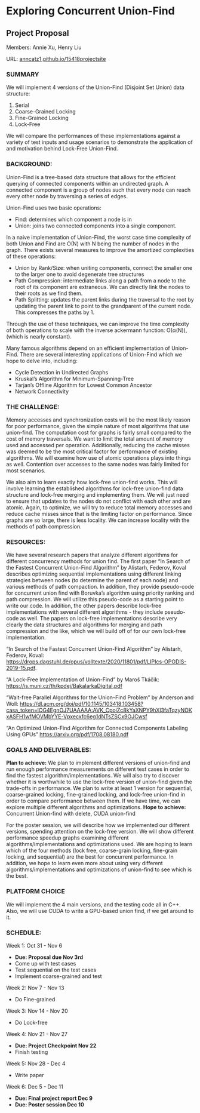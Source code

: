 # Exploring Concurrent Union-Find
## Project Proposal
Members: Annie Xu, Henry Liu

URL: [anncatz1.github.io/15418projectsite](https://anncatz1.github.io/15418projectsite/)

### SUMMARY
We will implement 4 versions of the Union-Find (Disjoint Set Union) data structure:
1. Serial
2. Coarse-Grained Locking
3. Fine-Grained Locking
4. Lock-Free

We will compare the performances of these implementations against a variety of test inputs and usage scenarios to demonstrate the application of and motivation behind Lock-Free Union-Find. 

### BACKGROUND: 
Union-Find is a tree-based data structure that allows for the efficient querying of connected components within an undirected graph. A connected component is a group of nodes such that every node can reach every other node by traversing a series of edges.

Union-Find uses two basic operations: 
- Find: determines which component a node is in
- Union: joins two connected components into a single component. 

In a naive implementation of Union-Find, the worst case time complexity of both Union and Find are O(N) with N being the number of nodes in the graph. There exists several measures to improve the amortized complexities of these operations:
- Union by Rank/Size: when uniting components, connect the smaller one to the larger one to avoid degenerate tree structures 
- Path Compression: intermediate links along a path from a node to the root of its component are extraneous. We can directly link the nodes to their roots as we find them. 
- Path Splitting: updates the parent links during the traversal to the root by updating the parent link to point to the grandparent of the current node. This compresses the paths by 1.

Through the use of these techniques, we can improve the time complexity of both operations to scale with the inverse ackermann function: O(α(N)), (which is nearly constant).

Many famous algorithms depend on an efficient implementation of Union-Find. There are several interesting applications of Union-Find which we hope to delve into, including:
- Cycle Detection in Undirected Graphs
- Kruskal’s Algorithm for Minimum-Spanning-Tree
- Tarjan’s Offline Algorithm for Lowest Common Ancestor
- Network Connectivity

### THE CHALLENGE: 
Memory accesses and synchronization costs will be the most likely reason for poor performance, given the simple nature of most algorithms that use union-find. The computation cost for graphs is fairly small compared to the cost of memory traversals. We want to limit the total amount of memory used and accessed per operation. Additionally, reducing the cache misses was deemed to be the most critical factor for performance of existing algorithms. We will examine how use of atomic operations plays into things as well. Contention over accesses to the same nodes was fairly limited for most scenarios. 

We also aim to learn exactly how lock-free union-find works. This will involve learning the established algorithms for lock-free union-find data structure and lock-free merging and implementing them. We will just need to ensure that updates to the nodes do not conflict with each other and are atomic. Again, to optimize, we will try to reduce total memory accesses and reduce cache misses since that is the limiting factor on performance. Since graphs are so large, there is less locality. We can increase locality with the methods of path compression. 

### RESOURCES: 
We have several research papers that analyze different algorithms for different concurrency methods for union find. The first paper “In Search of the Fastest Concurrent Union-Find Algorithm” by Alistarh, Federov, Koval describes optimizing sequential implementations using different linking strategies between nodes (to determine the parent of each node) and various methods of path compaction. In addition, they provide pseudo-code for concurrent union find with Boruvka’s algorithm using priority ranking and path compression. We will utilize this pseudo-code as a starting point to write our code. In addition, the other papers describe lock-free implementations with several different algorithms - they include pseudo-code as well. The papers on lock-free implementations describe very clearly the data structures and algorithms for merging and path compression and the like, which we will build off of for our own lock-free implementation. 

“In Search of the Fastest Concurrent Union-Find Algorithm” by Alistarh, Federov, Koval: https://drops.dagstuhl.de/opus/volltexte/2020/11801/pdf/LIPIcs-OPODIS-2019-15.pdf.

“A Lock-Free Implementation of Union-Find” by Maroš Tkáčik: https://is.muni.cz/th/kpdej/BakalarkaDigital.pdf

“Wait-free Parallel Algorithms for the Union–Find Problem” by Anderson and Woll: 
https://dl.acm.org/doi/pdf/10.1145/103418.103458?casa_token=lOG4EgnOJ7UAAAAA:AVK_CpoiZc8kYaXNPY9hXl3faTqzyNOKxASFH1wfMOVMbYYE-Vpxecxfc6eg1dNTsZSCx9OJCwsf

“An Optimized Union-Find Algorithm for Connected Components Labeling Using GPUs”
https://arxiv.org/pdf/1708.08180.pdf

### GOALS AND DELIVERABLES: 
**Plan to achieve:** We plan to implement different versions of union-find and run enough performance measurements on different test cases in order to find the fastest algorithm/implementations. We will also try to discover whether it is worthwhile to use the lock-free version of union-find given the trade-offs in performance.
We plan to write at least 1 version for sequential, coarse-grained locking, fine-grained locking, and lock-free union-find in order to compare performance between them. If we have time, we can explore multiple different algorithms and optimizations. 
**Hope to achieve:** Concurrent Union-find with delete, CUDA union-find

For the poster session, we will describe how we implemented our different versions, spending attention on the lock-free version. We will show different performance speedup graphs examining different algorithms/implementations and optimizations used. 
We are hoping to learn which of the four methods (lock free, coarse-grain locking, fine-grain locking, and sequential) are the best for concurrent performance. In addition, we hope to learn even more about using very different algorithms/implementations and optimizations of union-find to see which is the best. 

### PLATFORM CHOICE
We will implement the 4 main versions, and the testing code all in C++. Also, we will use CUDA to write a GPU-based union find, if we get around to it.

### SCHEDULE: 

Week 1: Oct 31 - Nov 6
- **Due: Proposal due Nov 3rd**
- Come up with test cases 
- Test sequential on the test cases
- Implement coarse-grained and test 

Week 2: Nov 7 - Nov 13
- Do Fine-grained 

Week 3: Nov 14 - Nov 20
- Do Lock-free

Week 4: Nov 21 - Nov 27
- **Due: Project Checkpoint Nov 22**
- Finish testing 

Week 5: Nov 28 - Dec 4
- Write paper

Week 6: Dec 5 - Dec 11
- **Due: Final project report Dec 9**
- **Due: Poster session Dec 10**
